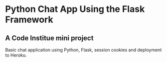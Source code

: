 # Python Chat App Using the Flask Framework

## A Code Institue mini project

Basic chat application using Python, Flask, session cookies and deployment to Heroku.